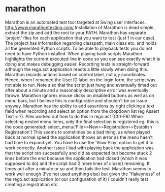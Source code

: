 # marathon

Marathon is an automated test tool targeted at Swing user interfaces.
http://www.marathontesting.com/ Installation of Marathon is dead simple,
extract the zip and add the root to your PATH. Marathon has separate
'project' files for each application that you want to test (just 1 in
our case). The project has information regarding classpath, main class
etc. and holds all the generated Python scripts. To be able to playback
tests you do not need to have Python installed. When playing back
scripts Marathon highlights the current executed line in code so you can
see exactly what it is doing and makes debugging easier. Recording tests
is straight-forward although the rego.act application reacts a little
slowly when doing this. Marathon records actions based on control label,
not x,y coordinates. Hence, when I renamed the User ID label on the
login form, the script was not able to run. Note also that the script
just hung and eventually timed out after about a minute and a reasonably
descriptive error was eventually thrown. Marathon ignores mouse clicks
on disabled buttons as well as on menu bars, but I believe this is
configurable and shouldn't be an issue anyway. Marathon has the ability
to add assertions by right clicking a text field when recording and
select an option from the dropdown list (eg Assert Text = ?). Alex
worked out how to do this in rego.act (Ctrl-F8) When selecting nested
menu items, only the final selection is registered eg. this is the code
generated: select\_menu('File\>\>New\>\>Registration\>\>Establish
Registration') This seems to sometimes be a bad thing, as when played
back at normal speed the application throws an error as the menu hasn't
had time to expand yet. You have to use the 'Slow Play' option to get it
to work correctly. Another issue I had with playing back the application
was that the script ran successfully and did as expected but become
stuck 2 lines before the end because the application had closed (which
it was supposed to do) and the script had 2 more lines of close()
remaining. It times out after a minute or so and then fails the test.
Marathon seems to work well enough (I've not used anything else) but
given the "flakeyness" of the rego.act application (or our configuration
of it) I couldn't really test creating a registration etc.
